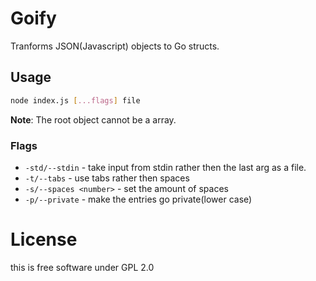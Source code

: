 # Goify
Tranforms JSON(Javascript) objects to Go structs.

## Usage
```sh
node index.js [...flags] file
```
**Note**: The root object cannot be a array.
### Flags
* `-std/--stdin` - take input from stdin rather then the last arg as a file.
* `-t/--tabs` - use tabs rather then spaces
* `-s/--spaces <number>` - set the amount of spaces
* `-p/--private` - make the entries go private(lower case)


# License
this is free software under GPL 2.0
